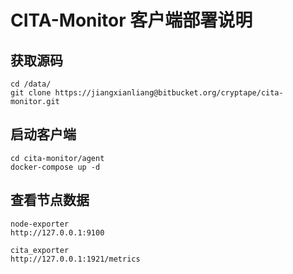 # CITA-Monitor 客户端部署说明

## 获取源码 
```
cd /data/
git clone https://jiangxianliang@bitbucket.org/cryptape/cita-monitor.git
```

## 启动客户端
```
cd cita-monitor/agent
docker-compose up -d 
```
## 查看节点数据
```
node-exporter
http://127.0.0.1:9100

cita_exporter
http://127.0.0.1:1921/metrics
```

